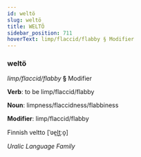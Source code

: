 ```yaml
---
id: weltö
slug: weltö
title: WELTÖ
sidebar_position: 711
hoverText: limp/flaccid/flabby § Modifier
---
```


### weltö

*limp/flaccid/flabby* **§** Modifier

**Verb**: to be limp/flaccid/flabby

**Noun**: limpness/flaccidness/flabbiness

**Modifier**: limp/flaccid/flabby

Finnish veltto [ˈʋe̞l̪t̪ːo̞]

*Uralic Language Family*